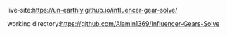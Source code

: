 live-site:https://un-earthly.github.io/influencer-gear-solve/

working directory:https://github.com/Alamin1369/Influencer-Gears-Solve
